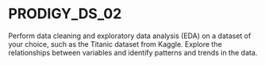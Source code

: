 # PRODIGY_DS_02

Perform data cleaning and exploratory data analysis (EDA) on a dataset of your choice, such as the Titanic dataset from Kaggle.
Explore the relationships between variables and identify patterns and trends in the data.



